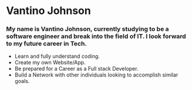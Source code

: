 <!-- Headings -->
# Vantino Johnson
### My name is Vantino Johnson, currently studying to be a software engineer and break into the field of IT. I look forward to my future career in Tech.

<!-- UL -->
* Learn and fully understand coding.
* Create my own Website/App.
* Be prepared for a Career as a Full stack Developer.
* Build a Network with other individuals looking to accomplish similar goals.
